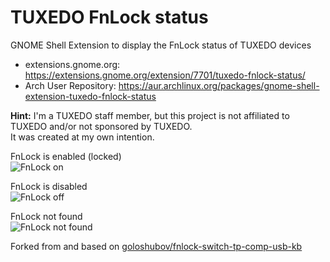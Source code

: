 # TUXEDO FnLock status
GNOME Shell Extension to display the FnLock status of TUXEDO devices

- extensions.gnome.org: https://extensions.gnome.org/extension/7701/tuxedo-fnlock-status/
- Arch User Repository: https://aur.archlinux.org/packages/gnome-shell-extension-tuxedo-fnlock-status

**Hint:** I'm a TUXEDO staff member, but this project is not affiliated to TUXEDO and/or not sponsored by TUXEDO. \
It was created at my own intention.

FnLock is enabled (locked)\
![FnLock on](./about/screenshots/enabled.png)

FnLock is disabled\
![FnLock off](./about/screenshots/disabled.png)

FnLock not found\
![FnLock not found](./about/screenshots/none.png)


Forked from and based on [goloshubov/fnlock-switch-tp-comp-usb-kb](https://github.com/goloshubov/fnlock-switch-tp-comp-usb-kb)
